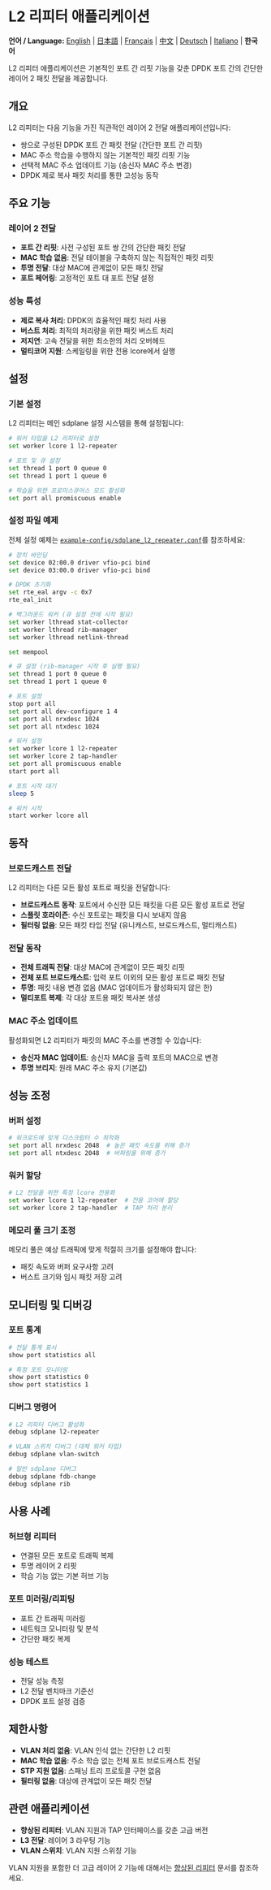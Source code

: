 # L2 리피터 애플리케이션

**언어 / Language:** [English](../en/l2-repeater-application.md) | [日本語](../ja/l2-repeater-application.md) | [Français](../fr/l2-repeater-application.md) | [中文](../zh/l2-repeater-application.md) | [Deutsch](../de/l2-repeater-application.md) | [Italiano](../it/l2-repeater-application.md) | **한국어**

L2 리피터 애플리케이션은 기본적인 포트 간 리핏 기능을 갖춘 DPDK 포트 간의 간단한 레이어 2 패킷 전달을 제공합니다.

## 개요

L2 리피터는 다음 기능을 가진 직관적인 레이어 2 전달 애플리케이션입니다:
- 쌍으로 구성된 DPDK 포트 간 패킷 전달 (간단한 포트 간 리핏)
- MAC 주소 학습을 수행하지 않는 기본적인 패킷 리핏 기능
- 선택적 MAC 주소 업데이트 기능 (송신자 MAC 주소 변경)
- DPDK 제로 복사 패킷 처리를 통한 고성능 동작

## 주요 기능

### 레이어 2 전달
- **포트 간 리핏**: 사전 구성된 포트 쌍 간의 간단한 패킷 전달
- **MAC 학습 없음**: 전달 테이블을 구축하지 않는 직접적인 패킷 리핏
- **투명 전달**: 대상 MAC에 관계없이 모든 패킷 전달
- **포트 페어링**: 고정적인 포트 대 포트 전달 설정

### 성능 특성
- **제로 복사 처리**: DPDK의 효율적인 패킷 처리 사용
- **버스트 처리**: 최적의 처리량을 위한 패킷 버스트 처리
- **저지연**: 고속 전달을 위한 최소한의 처리 오버헤드
- **멀티코어 지원**: 스케일링을 위한 전용 lcore에서 실행

## 설정

### 기본 설정
L2 리피터는 메인 sdplane 설정 시스템을 통해 설정됩니다:

```bash
# 워커 타입을 L2 리피터로 설정
set worker lcore 1 l2-repeater

# 포트 및 큐 설정
set thread 1 port 0 queue 0  
set thread 1 port 1 queue 0

# 학습을 위한 프로미스큐어스 모드 활성화
set port all promiscuous enable
```

### 설정 파일 예제
전체 설정 예제는 [`example-config/sdplane_l2_repeater.conf`](../../example-config/sdplane_l2_repeater.conf)를 참조하세요:

```bash
# 장치 바인딩
set device 02:00.0 driver vfio-pci bind
set device 03:00.0 driver vfio-pci bind

# DPDK 초기화
set rte_eal argv -c 0x7
rte_eal_init

# 백그라운드 워커 (큐 설정 전에 시작 필요)
set worker lthread stat-collector
set worker lthread rib-manager
set worker lthread netlink-thread

set mempool

# 큐 설정 (rib-manager 시작 후 실행 필요)
set thread 1 port 0 queue 0
set thread 1 port 1 queue 0

# 포트 설정
stop port all
set port all dev-configure 1 4
set port all nrxdesc 1024
set port all ntxdesc 1024

# 워커 설정
set worker lcore 1 l2-repeater
set worker lcore 2 tap-handler
set port all promiscuous enable
start port all

# 포트 시작 대기
sleep 5

# 워커 시작
start worker lcore all
```

## 동작

### 브로드캐스트 전달
L2 리피터는 다른 모든 활성 포트로 패킷을 전달합니다:
- **브로드캐스트 동작**: 포트에서 수신한 모든 패킷을 다른 모든 활성 포트로 전달
- **스플릿 호라이즌**: 수신 포트로는 패킷을 다시 보내지 않음
- **필터링 없음**: 모든 패킷 타입 전달 (유니캐스트, 브로드캐스트, 멀티캐스트)

### 전달 동작
- **전체 트래픽 전달**: 대상 MAC에 관계없이 모든 패킷 리핏
- **전체 포트 브로드캐스트**: 입력 포트 이외의 모든 활성 포트로 패킷 전달
- **투명**: 패킷 내용 변경 없음 (MAC 업데이트가 활성화되지 않은 한)
- **멀티포트 복제**: 각 대상 포트용 패킷 복사본 생성

### MAC 주소 업데이트
활성화되면 L2 리피터가 패킷의 MAC 주소를 변경할 수 있습니다:
- **송신자 MAC 업데이트**: 송신자 MAC을 출력 포트의 MAC으로 변경
- **투명 브리지**: 원래 MAC 주소 유지 (기본값)

## 성능 조정

### 버퍼 설정
```bash
# 워크로드에 맞게 디스크립터 수 최적화
set port all nrxdesc 2048  # 높은 패킷 속도를 위해 증가
set port all ntxdesc 2048  # 버퍼링을 위해 증가
```

### 워커 할당
```bash
# L2 전달을 위한 특정 lcore 전용화
set worker lcore 1 l2-repeater  # 전용 코어에 할당
set worker lcore 2 tap-handler  # TAP 처리 분리
```

### 메모리 풀 크기 조정
메모리 풀은 예상 트래픽에 맞게 적절히 크기를 설정해야 합니다:
- 패킷 속도와 버퍼 요구사항 고려
- 버스트 크기와 임시 패킷 저장 고려

## 모니터링 및 디버깅

### 포트 통계
```bash
# 전달 통계 표시
show port statistics all

# 특정 포트 모니터링
show port statistics 0
show port statistics 1
```

### 디버그 명령어
```bash
# L2 리피터 디버그 활성화
debug sdplane l2-repeater

# VLAN 스위치 디버그 (대체 워커 타입)
debug sdplane vlan-switch

# 일반 sdplane 디버그
debug sdplane fdb-change
debug sdplane rib
```

## 사용 사례

### 허브형 리피터
- 연결된 모든 포트로 트래픽 복제
- 투명 레이어 2 리핏
- 학습 기능 없는 기본 허브 기능

### 포트 미러링/리피팅
- 포트 간 트래픽 미러링
- 네트워크 모니터링 및 분석
- 간단한 패킷 복제

### 성능 테스트
- 전달 성능 측정
- L2 전달 벤치마크 기준선
- DPDK 포트 설정 검증

## 제한사항

- **VLAN 처리 없음**: VLAN 인식 없는 간단한 L2 리핏
- **MAC 학습 없음**: 주소 학습 없는 전체 포트 브로드캐스트 전달
- **STP 지원 없음**: 스패닝 트리 프로토콜 구현 없음
- **필터링 없음**: 대상에 관계없이 모든 패킷 전달

## 관련 애플리케이션

- **향상된 리피터**: VLAN 지원과 TAP 인터페이스를 갖춘 고급 버전
- **L3 전달**: 레이어 3 라우팅 기능
- **VLAN 스위치**: VLAN 지원 스위칭 기능

VLAN 지원을 포함한 더 고급 레이어 2 기능에 대해서는 [향상된 리피터](enhanced-repeater.md) 문서를 참조하세요.